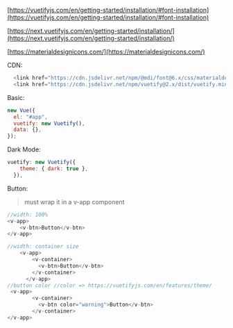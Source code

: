 [https://vuetifyjs.com/en/getting-started/installation/#font-installation](https://vuetifyjs.com/en/getting-started/installation/#font-installation)

[https://next.vuetifyjs.com/en/getting-started/installation/](https://next.vuetifyjs.com/en/getting-started/installation/)

[https://materialdesignicons.com/](https://materialdesignicons.com/)

CDN:

```js
  <link href="https://cdn.jsdelivr.net/npm/@mdi/font@6.x/css/materialdesignicons.min.css" rel="stylesheet">
  <link href="https://cdn.jsdelivr.net/npm/vuetify@2.x/dist/vuetify.min.css" rel="stylesheet">
```

Basic:

```js
new Vue({
  el: "#app",
  vuetify: new Vuetify(),
  data: {},
});
```

Dark Mode:

```js
vuetify: new Vuetify({
    theme: { dark: true },
  }),
```

Button:

> must wrap it in a v-app component

```js
//width: 100%
<v-app>
    <v-btn>Button</v-btn>
</v-app>

//width: container size
    <v-app>
        <v-container>
          <v-btn>Button</v-btn>
        </v-container>
      </v-app>
//button color //color => https://vuetifyjs.com/en/features/theme/
 <v-app>
        <v-container>
          <v-btn color="warning">Button</v-btn>
        </v-container>
</v-app>
```
